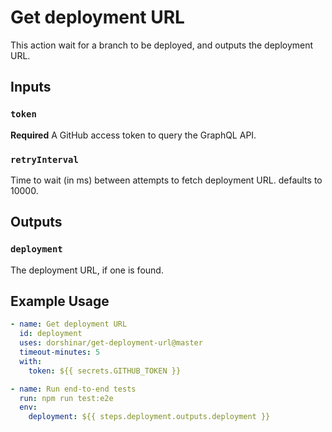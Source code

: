 # Get deployment URL

This action wait for a branch to be deployed, and outputs the deployment URL.

## Inputs

### `token`

**Required** A GitHub access token to query the GraphQL API.

### `retryInterval`

Time to wait (in ms) between attempts to fetch deployment URL. defaults to 10000.

## Outputs

### `deployment`

The deployment URL, if one is found.

## Example Usage

```yaml
- name: Get deployment URL
  id: deployment
  uses: dorshinar/get-deployment-url@master
  timeout-minutes: 5
  with:
    token: ${{ secrets.GITHUB_TOKEN }}

- name: Run end-to-end tests
  run: npm run test:e2e
  env:
    deployment: ${{ steps.deployment.outputs.deployment }}
```
